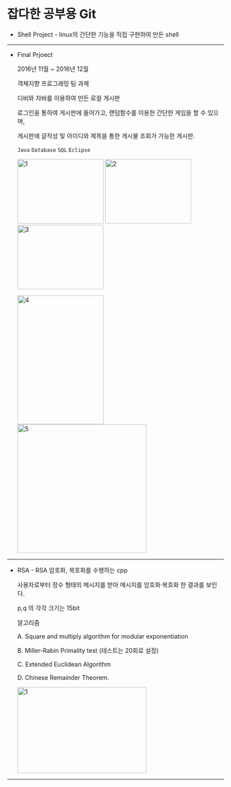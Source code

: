 # **잡다한 공부용 Git**
- Shell Project - linux의 간단한 기능을 직접 구현하여 만든 shell

------

- Final Prjoect

  2016년 11월 ~ 2016년 12월

  객체지향 프로그래밍 팀 과제

  디비와 자바를 이용하여 만든 로컬 게시판 

  로그인을 통하여 게시판에 들어가고, 랜덤함수를 이용한 간단한 게임을 할 수 있으며, 

  게시판에 글작성 및 아이디와 제목을 통한 게시물 조회가 가능한 게시판. 

  `Java` `Database` `SQL` `Eclipse`

  <img height ="150" width="200" alt="1" src="https://user-images.githubusercontent.com/52276038/79202480-a6533b00-7e74-11ea-830e-5b05b85df82d.png">  <img height ="150"  width="200" alt="2" src="https://user-images.githubusercontent.com/52276038/79202490-a81cfe80-7e74-11ea-9fe0-988c5d2fdab2.png">  <img height ="150" width="200" alt="3" src="https://user-images.githubusercontent.com/52276038/79202498-aa7f5880-7e74-11ea-9873-b30dee1b67d5.png">

  <img height ="300" width="200" alt="4" src="https://user-images.githubusercontent.com/52276038/79202504-ac491c00-7e74-11ea-9cad-a4c3b928763d.png">  <img height ="300" width="300" alt="5" src="https://user-images.githubusercontent.com/52276038/79202507-ace1b280-7e74-11ea-8cce-e1e650b3d0fb.png">

------

- RSA - RSA 암호화, 복호화를 수행하는 cpp

  사용자로부터 정수 형태의 메시지를 받아 메시지를 암호화·복호화 한 결과를 보인다.

  p,q 의 각각 크기는 15bit

  알고리즘

  A.   Square and multiply algorithm for modular exponentiation

  B.   Miller-Rabin Primality test (테스트는 20회로 설정)

  C.   Extended Euclidean Algorithm

  D.   Chinese Remainder Theorem. 

  <img height = "200" width="300" alt="1" src="https://user-images.githubusercontent.com/52276038/79311206-0b239980-7f38-11ea-9d98-2714e429f685.png">

------

